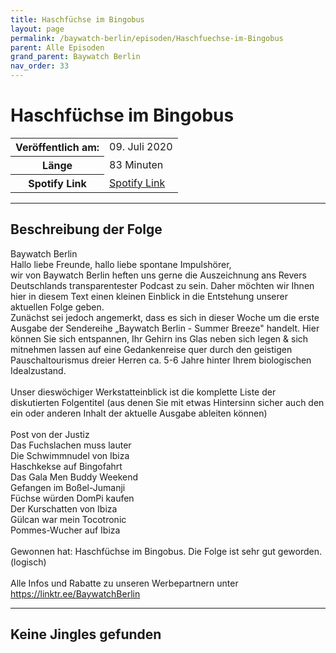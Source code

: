 ```yaml
---
title: Haschfüchse im Bingobus
layout: page
permalink: /baywatch-berlin/episoden/Haschfuechse-im-Bingobus
parent: Alle Episoden
grand_parent: Baywatch Berlin
nav_order: 33
---
```


# Haschfüchse im Bingobus
<table class="resp-table dcf-table dcf-table-responsive dcf-table-bordered dcf-table-striped dcf-w-100%">
                    <tbody>
                        <tr>
                            <th scope="row">Veröffentlich am:</th>
                            <td data-label="Veröffentlich am:">09. Juli 2020</td>
                        </tr>
                        <tr>
                            <th scope="row">Länge </th>
                            <td data-label="Länge ">83 Minuten</td>
                        </tr><tr>
                                <th scope="row">Spotify Link</th>
                                <td data-label="Spotify Link"><a href="https://open.spotify.com/episode/4oqfrL40DNv0x2Br9hnrmR">Spotify Link</a></td>
                            </tr></tbody>
                </table>

***

## Beschreibung der Folge

<div>
Baywatch Berlin <br> Hallo liebe Freunde, hallo liebe spontane Impulshörer, <br> wir von Baywatch Berlin heften uns gerne die Auszeichnung ans Revers Deutschlands transparentester Podcast zu sein. Daher möchten wir Ihnen hier in diesem Text einen kleinen Einblick in die Entstehung unserer aktuellen Folge geben.  <br> Zunächst sei jedoch angemerkt, dass es sich in dieser Woche um die erste Ausgabe der Sendereihe „Baywatch Berlin - Summer Breeze" handelt. Hier können Sie sich entspannen, Ihr Gehirn ins Glas neben sich legen & sich mitnehmen lassen auf eine Gedankenreise quer durch den geistigen Pauschaltourismus dreier Herren ca. 5-6 Jahre hinter Ihrem biologischen Idealzustand.  <br>  <br> Unser dieswöchiger Werkstatteinblick ist die komplette Liste der diskutierten Folgentitel (aus denen Sie mit etwas Hintersinn sicher auch den ein oder anderen Inhalt der aktuelle Ausgabe ableiten können)  <br>  <br> Post von der Justiz <br> Das Fuchslachen muss lauter <br> Die Schwimmnudel von Ibiza <br> Haschkekse auf Bingofahrt <br> Das Gala Men Buddy Weekend <br> Gefangen im Boßel-Jumanji <br> Füchse würden DomPi kaufen <br> Der Kurschatten von Ibiza <br> Gülcan war mein Tocotronic <br> Pommes-Wucher auf Ibiza <br>  <br> Gewonnen hat: Haschfüchse im Bingobus. Die Folge ist sehr gut geworden. (logisch) <br>  <br> Alle Infos und Rabatte zu unseren Werbepartnern unter <a href="https://linktr.ee/BaywatchBerlin">https://linktr.ee/BaywatchBerlin</a>  
</div>

***

## Keine Jingles gefunden